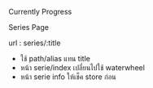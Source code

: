 Currently Progress

Series Page 

url : series/:title

- ใช้ path/alias แทน title
- หน้า serie/index เปลี่ยนไปใช้ waterwheel
- หน้า serie info ให้เช็ค store ก่อน
